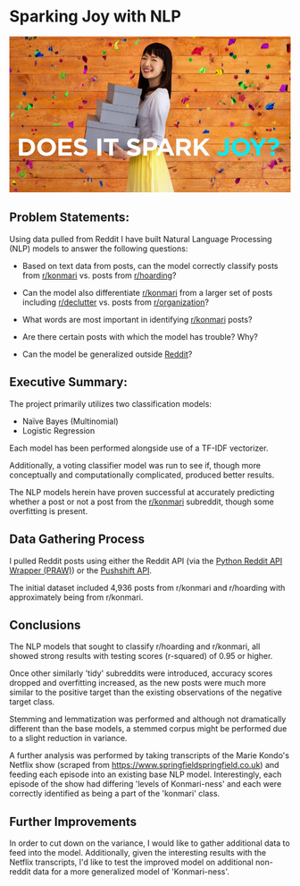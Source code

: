 # Sparking Joy with NLP
<img src="./images/marie-kondo-netflix.jpg"/>

## Problem Statements:
Using data pulled from Reddit I have built Natural Language Processing (NLP) models to answer the following questions:
* Based on text data from posts, can the model correctly classify posts from [r/konmari](https://www.reddit.com/r/konmari) vs. posts from [r/hoarding](https://www.reddit.com/r/hoarding)?

* Can the model also differentiate [r/konmari](https://www.reddit.com/r/konmari) from a larger set of posts including [r/declutter](https://www.reddit.com/r/declutter) vs. posts from [r/organization](https://www.reddit.com/r/organization)?

* What words are most important in identifying [r/konmari](https://www.reddit.com/r/konmari) posts?

* Are there certain posts with which the model has trouble? Why?

* Can the model be generalized outside [Reddit](https://www.reddit.com/)?

## Executive Summary:
The project primarily utilizes two classification models:
  * Naïve Bayes (Multinomial)
  * Logistic Regression

Each model has been performed alongside use of a TF-IDF vectorizer.

Additionally, a voting classifier model was run to see if, though more conceptually and computationally complicated, produced better results.

The NLP models herein have proven successful at accurately predicting whether a post or not a post from the [r/konmari](https://www.reddit.com/r/konmari) subreddit, though some overfitting is present.

## Data Gathering Process
I pulled Reddit posts using either the Reddit API (via the [Python Reddit API Wrapper (PRAW)](https://praw.readthedocs.io/en/latest/)) or the [Pushshift API](https://pushshift.io).

The initial dataset included 4,936 posts from r/konmari and r/hoarding with approximately being from r/konmari.

## Conclusions

The NLP models that sought to classify r/hoarding and r/konmari, all showed strong results with testing scores (r-squared) of 0.95 or higher.

Once other similarly 'tidy' subreddits were introduced, accuracy scores dropped and overfitting increased, as the new posts were much more similar to the positive target than the existing observations of the negative target class.

Stemming and lemmatization was performed and although not dramatically different than the base models, a stemmed corpus might be performed due to a slight reduction in variance.

A further analysis was performed by taking transcripts of the Marie Kondo's Netflix show (scraped from https://www.springfieldspringfield.co.uk) and feeding each episode into an existing base NLP model. Interestingly, each episode of the show had differing 'levels of Konmari-ness' and each were correctly identified as being a part of the 'konmari' class.

## Further Improvements
In order to cut down on the variance, I would like to gather additional data to feed into the model. Additionally, given the interesting results with the Netflix transcripts, I'd like to test the improved model on additional non-reddit data for a more generalized model of 'Konmari-ness'.
